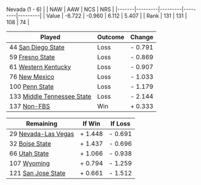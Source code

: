 Nevada (1 - 6)
|       |   NAW   |   AAW   |   NCS   |   NRS   |
|-------|---------|---------|---------|---------|
| Value |  -6.722 |  -0.960 |   6.112 |   5.407 |
| Rank  |     131 |     131 |     108 |      74 |

| Played                    | Outcome    |  Change  |
|---------------------------|------------|----------|
|  44 [San Diego State       ](SanDiegoState.md)| Loss       | -  0.791 |
|  59 [Fresno State          ](FresnoState.md)| Loss       | -  0.869 |
|  61 [Western Kentucky      ](WesternKentucky.md)| Loss       | -  0.907 |
|  76 [New Mexico            ](NewMexico.md)| Loss       | -  1.033 |
| 100 [Penn State            ](PennState.md)| Loss       | -  1.179 |
| 133 [Middle Tennessee State](MiddleTennesseeState.md)| Loss       | -  2.144 |
| 137 [Non-FBS               ](NonFBS.md)| Win        | +  0.333 |

| Remaining                 |  If Win  |  If Loss |
|---------------------------|----------|----------|
|  29 [Nevada-Las Vegas      ](NevadaLasVegas.md)| +  1.448 | -  0.691 |
|  32 [Boise State           ](BoiseState.md)| +  1.437 | -  0.696 |
|  66 [Utah State            ](UtahState.md)| +  1.066 | -  0.938 |
| 107 [Wyoming               ](Wyoming.md)| +  0.794 | -  1.259 |
| 121 [San Jose State        ](SanJoseState.md)| +  0.661 | -  1.512 |

